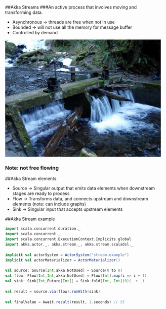 ##Akka Streams
###An active process that involves moving and transforming data.
- Asynchronous -> threads are free when not in use
- Bounded -> will not use all the memory for message buffer
- Controlled by demand




![streams](images/waterfall.jpg)
### Note: not free flowing



##Akka Stream elements
- Source -> Singular output that emits data elements when downstream stages are ready to process
- Flow -> Transforms data, and connects upstream and downstream elements (note: can include graphs)
- Sink -> Singular input that accepts upstream elements




##Akka Stream example
```scala
import scala.concurrent.duration._
import scala.concurrent._
import scala.concurrent.ExecutionContext.Implicits.global
import akka.actor._, akka.stream._, akka.stream.scaladsl._

implicit val actorSystem = ActorSystem("stream-example")
implicit val actorMaterializer = ActorMaterializer()

val source: Source[Int,akka.NotUsed] = Source(0 to 9)
val flow: Flow[Int,Int,akka.NotUsed] = Flow[Int].map(i => i + 1)
val sink: Sink[Int,Future[Int]] = Sink.fold[Int, Int](0)(_ + _)

val result = source.via(flow).runWith(sink)

val finalValue = Await.result(result, 1.seconds) // 55

```

